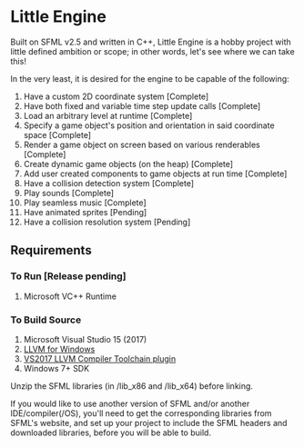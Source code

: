 # Little Engine

Built on SFML v2.5 and written in C++, Little Engine is a hobby project with little defined ambition or scope; in other words, let's see where we can take this! 

In the very least, it is desired for the engine to be capable of the following:
1. Have a custom 2D coordinate system [Complete]
1. Have both fixed and variable time step update calls [Complete]
1. Load an arbitrary level at runtime [Complete]
1. Specify a game object's position and orientation in said coordinate space [Complete]
1. Render a game object on screen based on various renderables [Complete]
1. Create dynamic game objects (on the heap) [Complete]
1. Add user created components to game objects at run time [Complete]
1. Have a collision detection system [Complete]
1. Play sounds [Complete]
1. Play seamless music [Complete]
1. Have animated sprites [Pending]
1. Have a collision resolution system [Pending]

## Requirements

### To Run [Release pending]
1. Microsoft VC++ Runtime

### To Build Source
1. Microsoft Visual Studio 15 (2017)
1. [LLVM for Windows](http://releases.llvm.org/download.html)
1. [VS2017 LLVM Compiler Toolchain plugin](https://marketplace.visualstudio.com/items?itemName=LLVMExtensions.llvm-toolchain)
1. Windows 7+ SDK

Unzip the SFML libraries (in /lib_x86 and /lib_x64) before linking.

If you would like to use another version of SFML and/or another IDE/compiler(/OS), you'll need to get the corresponding libraries from SFML's website, and set up your project to include the SFML headers and downloaded libraries, before you will be able to build.
